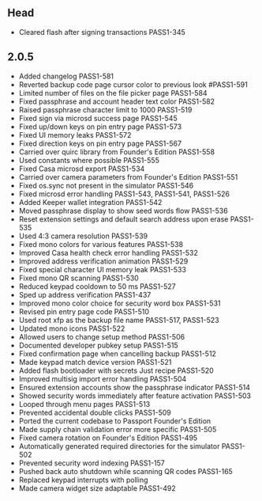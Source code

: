 <!--
SPDX-FileCopyrightText: 2023 Foundation Devices, Inc. <hello@foundationdevices.com>

SPDX-License-Identifier: GPL-3.0-or-later
-->

## Head
- Cleared flash after signing transactions PASS1-345

## 2.0.5
- Added changelog PASS1-581
- Reverted backup code page cursor color to previous look #PASS1-591
- Limited number of files on the file picker page PASS1-584
- Fixed passphrase and account header text color PASS1-582
- Raised passphrase character limit to 1000 PASS1-519
- Fixed sign via microsd success page PASS1-545
- Fixed up/down keys on pin entry page PASS1-573
- Fixed UI memory leaks PASS1-572
- Fixed direction keys on pin entry page PASS1-567
- Carried over quirc library from Founder's Edition PASS1-558
- Used constants where possible PASS1-555
- Fixed Casa microsd export PASS1-534
- Carried over camera parameters from Founder's Edition PASS1-551
- Fixed os.sync not present in the simulator PASS1-546
- Fixed microsd error handling PASS1-543, PASS1-541, PASS1-526
- Added Keeper wallet integration PASS1-542
- Moved passphrase display to show seed words flow PASS1-536
- Reset extension settings and default search address upon erase PASS1-535
- Used 4:3 camera resolution PASS1-539
- Fixed mono colors for various features PASS1-538
- Improved Casa health check error handling PASS1-532
- Improved address verification animation PASS1-529
- Fixed special character UI memory leak PASS1-533
- Fixed mono QR scanning PASS1-530
- Reduced keypad cooldown to 50 ms PASS1-527
- Sped up address verification PASS1-437
- Improved mono color choice for security word box PASS1-531
- Revised pin entry page code PASS1-510
- Used root xfp as the backup file name PASS1-517, PASS1-523
- Updated mono icons PASS1-522
- Allowed users to change setup method PASS1-506
- Documented developer pubkey setup PASS1-515
- Fixed confirmation page when cancelling backup PASS1-512
- Made keypad match device version PASS1-521
- Added flash bootloader with secrets Just recipe PASS1-520
- Improved multisig import error handling PASS1-504
- Ensured extension accounts show the passphrase indicator PASS1-514
- Showed security words immediately after feature activation PASS1-503
- Looped through menu pages PASS1-513
- Prevented accidental double clicks PASS1-509
- Ported the current codebase to Passport Founder's Edition
- Made supply chain validation error more specific PASS1-505
- Fixed camera rotation on Founder's Edition PASS1-495
- Automatically generated required directories for the simulator PASS1-502
- Prevented security word indexing PASS1-157
- Pushed back auto shutdown while scanning QR codes PASS1-165
- Replaced keypad interrupts with polling
- Made camera widget size adaptable PASS1-492
